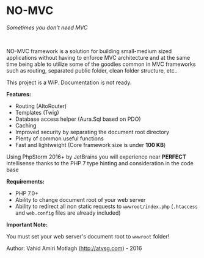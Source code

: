# NO-MVC

_Sometimes you don't need MVC_

<br>

NO-MVC framework is a solution for building small-medium sized applications without having to enforce MVC architecture and at the same time being able to utilize some of the goodies common in MVC frameworks such as routing, separated public folder, clean folder structure, etc..

This project is a WiP. Documentation is not ready.
<br>

**Features:**
* Routing (AltoRouter)
* Templates (Twig)
* Database access helper (Aura.Sql based on PDO)
* Caching
* Improved security by separating the document root directory
* Plenty of common useful functions
* Fast and lightweight (Core framework size is under **100 KB**)

Using PhpStorm 2016+ by JetBrains you will experience near **PERFECT**  intellisense thanks to the PHP 7 type hinting and consideration in the code base

**Requirements:**
* PHP 7.0+
* Ability to change document root of your web server
* Ability to redirect all non static requests to `wwwroot/index.php` (`.htaccess` and `web.config` files are already included)

**Important Note:**

You must set your web server's document root to `wwwroot` folder!


Author: Vahid Amiri Motlagh (http://atvsg.com) - 2016